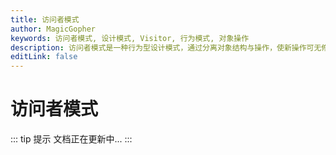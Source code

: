 ```yaml
---
title: 访问者模式
author: MagicGopher
keywords: 访问者模式, 设计模式, Visitor, 行为模式, 对象操作
description: 访问者模式是一种行为型设计模式，通过分离对象结构与操作，使新操作可无修改地添加到对象，常用于复杂对象结构的遍历或操作扩展。
editLink: false
---
```


# 访问者模式

::: tip 提示
文档正在更新中...
:::